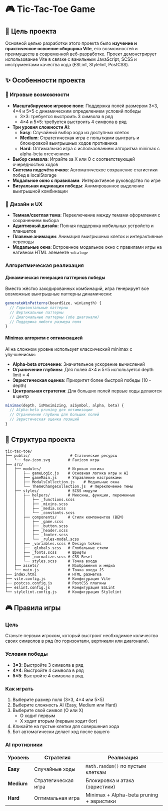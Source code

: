 # 🎮 Tic-Tac-Toe Game

## 🎯 Цель проекта

Основной целью разработки этого проекта было **изучение и практическое освоение сборщика Vite**, его возможностей и преимуществ в современной веб-разработке. Проект демонстрирует использование Vite в связке с ванильным JavaScript, SCSS и инструментами качества кода (ESLint, Stylelint, PostCSS).

## ✨ Особенности проекта

### 🎯 Игровые возможности

- **Масштабируемое игровое поле**: Поддержка полей размером 3×3, 4×4 и 5×5 с динамическим определением условий победы
  - 3×3: требуется выстроить 3 символа в ряд
  - 4×4 и 5×5: требуется выстроить 4 символа в ряд
- **Три уровня сложности AI**:
  - **Easy**: Случайный выбор хода из доступных клеток
  - **Medium**: Стратегическая игра с попытками выиграть и блокировкой выигрышных ходов противника
  - **Hard**: Оптимальная игра с использованием алгоритма minimax с alpha-beta отсечением
- **Выбор символа**: Играйте за X или O с соответствующей очерёдностью ходов
- **Система подсчёта очков**: Автоматическое сохранение статистики побед в localStorage
- **Модальное окно с правилами**: Интерактивное руководство по игре
- **Визуальная индикация победы**: Анимированное выделение выигрышной комбинации

### 🎨 Дизайн и UX

- **Темная/светлая тема**: Переключение между темами оформления с сохранением выбора
- **Адаптивный дизайн**: Полная поддержка мобильных устройств и планшетов
- **Плавные анимации**: Анимация выигрышных клеток и интерактивные переходы
- **Модальные окна**: Встроенное модальное окно с правилами игры на нативном HTML элементе `<dialog>`

### Алгоритмическая реализация

#### Динамическая генерация паттернов победы

Вместо жёстко закодированных комбинаций, игра генерирует все возможные выигрышные паттерны динамически:

```javascript
generateWinPatterns(boardSize, winLength) {
  // Горизонтальные паттерны
  // Вертикальные паттерны
  // Диагональные паттерны (обе диагонали)
  // Поддержка любого размера поля
}
```

#### Minimax алгоритм с оптимизацией

AI на сложном уровне использует классический minimax с улучшениями:

- **Alpha-beta отсечение**: Значительное ускорение вычислений
- **Ограничение глубины**: Для полей 4×4 и 5×5 используется depth limit = 4
- **Эвристическая оценка**: Приоритет более быстрой победы (10 - depth)
- **Центральная стратегия**: Для больших полей первые ходы делаются в центр

```javascript
minimax(depth, isMaximizing, aiSymbol, alpha, beta) {
  // Alpha-beta pruning для оптимизации
  // Ограничение глубины для больших полей
  // Эвристическая оценка позиций
}
```

## 📁 Структура проекта

```
tic-tac-toe/
├── public/                  # Статические ресурсы
│   └── fav-icon.svg        # Favicon игры
├── src/
│   ├── modules/            # Игровая логика
│   │   ├── gameLogic.js    # Основная логика игры и AI
│   │   ├── gameMain.js     # Управление настройками
│   │   ├── ModalsCollection.js    # Модальные окна
│   │   └── ThemeChangeCollection.js  # Переключение темы
│   ├── styles/             # SCSS модули
│   │   ├── helpers/        # Миксины, функции, переменные
│   │   │   ├── _functions.scss
│   │   │   ├── _mixins.scss
│   │   │   ├── _media.scss
│   │   │   └── _constants.scss
│   │   ├── components/     # Стили компонентов (BEM)
│   │   │   ├── _game.scss
│   │   │   ├── _button.scss
│   │   │   ├── _header.scss
│   │   │   ├── _footer.scss
│   │   │   └── _rules-modal.scss
│   │   ├── _variables.scss # Design tokens
│   │   ├── _globals.scss   # Глобальные стили
│   │   ├── _fonts.scss     # Шрифты
│   │   ├── _normalize.scss # CSS Reset
│   │   └── styles.scss     # Точка входа
│   ├── assets/             # Изображения и медиа
│   └── main.js             # Точка входа JS
├── index.html              # HTML разметка
├── vite.config.js          # Конфигурация Vite
├── postcss.config.js       # PostCSS плагины
├── eslint.config.js        # Конфигурация ESLint
└── stylelint.config.js     # Конфигурация Stylelint
```

## 🎮 Правила игры

### Цель

Станьте первым игроком, который выстроит необходимое количество своих символов в ряд (по горизонтали, вертикали или диагонали).

### Условия победы

- **3×3**: Выстройте 3 символа в ряд
- **4×4**: Выстройте 4 символа в ряд
- **5×5**: Выстройте 4 символа в ряд

### Как играть

1. Выберите размер поля (3×3, 4×4 или 5×5)
2. Выберите сложность AI (Easy, Medium или Hard)
3. Выберите свой символ (O или X)
   - O ходит первым
   - X ходит вторым (первым ходит бот)
4. Кликайте на пустые клетки для совершения хода
5. Бот автоматически делает ход после вашего

### AI противники

| Уровень | Стратегия | Реализация |
|---------|-----------|------------|
| **Easy** | Случайные ходы | `Math.random()` по пустым клеткам |
| **Medium** | Стратегическая игра | Блокировка и атака (эвристики) |
| **Hard** | Оптимальная игра | Minimax + Alpha-beta pruning + эвристики |